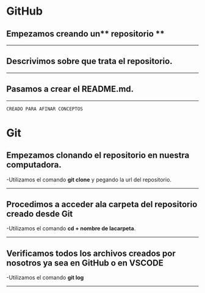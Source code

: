 <h1>GitHub</h1>

## Empezamos creando un** repositorio **
---
## Descrivimos sobre que trata el repositorio.
---
 ## Pasamos a crear el README.md.
 ---
```CREADO PARA AFINAR CONCEPTOS```

<h1>Git</h1>

## Empezamos clonando el repositorio en nuestra computadora.
-Utilizamos el comando **git clone** y pegando la url del repositorio.

---
## Procedimos a acceder ala carpeta del repositorio creado desde **Git**
 -Utilizamos  el comando **cd + nombre de lacarpeta**.
 
---
## Verificamos todos los archivos creados por nosotros ya sea en **GitHub** o en **VSCODE**
-Utilizamos el comando **git log**

---



